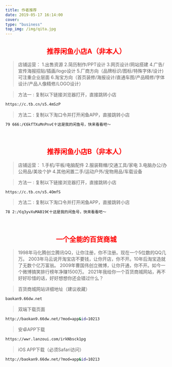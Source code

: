 ```yaml
---
title: 作者推荐
date: 2019-05-17 16:14:00
cover:
type: "business"
top_img: /img/qita.jpg
---
```

<center><h2 style="color:red;">推荐闲鱼小店A（非本人）</h2></center>

>店铺运营：
1.出售资源
2.简历制作/PPT设计
3.网页设计/网站搭建
4.广告/宣传海报招贴/插画/logo设计
5.厂商方向（品牌标识/图标/特殊字体/设计)可注重企业层面
6.淘宝方向（首页装修/海报设计/直通车图/产品精修/字体设计/产品人像精修/LOGO设计）

>方法一 :  复制以下链接浏览器打开，直接跳转小店
```bash
https://c.tb.cn/s5.4mSzP
```
>方法二 :  复制以下淘口令并打开闲鱼APP，直接跳转小店
```bash
79 666:/€6kfTXuMnPnv€十这是我的闲鱼号，快来看看吧～
```

&nbsp;

<center><h2 style="color:red;">推荐闲鱼小店B（非本人）</h2></center>

>店铺运营：
1.手机/平板/电脑配件
2.服装鞋帽/交通工具/家电
3.电脑办公/办公用品/美妆个护
4.其他闲置二手/运动户外/宠物用品/车载设备

>方法一 :  复制以下链接浏览器打开，直接跳转小店
```bash
https://c.tb.cn/s5.4OmfS
```
>方法二 :  复制以下淘口令并打开闲鱼APP，直接跳转小店
```bash
78 2:/€q3yvXuMAB19€十这是我的闲鱼号，快来看看吧～
```

&nbsp;

<center><h2 style="color:red;"> 一个全能的百货商城</h2></center>

>1998年马化腾创立腾讯QQ，让你注册，你不注册。现在一个5位数的QQ几万。
2003年马云说开淘宝店不要钱，让你开店，你不开。10年后淘宝造就了无数个亿万富翁。
2009年曹国伟创立微博，让你开通，你不开。如今一个微博搞笑排行榜年净赚1500万。
2021年我给你一个百货商城网站，再不好好珍惜的话，好好想想你还会错过什么？


>百货商城网站详细地址（建议收藏）
```bash
baokan9.66dw.net
```

>双端下载页面
```bash
http://baokan9.66dw.net/?mod=app&id=10213
```

>安卓APP下载
```bash
https://wwr.lanzoui.com/irkNbsck1pg
```

>iOS APP下载（必须Safari访问）
```bash
http://baokan9.66dw.net/?mod=app&id=10213
```
